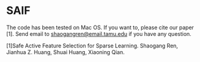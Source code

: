# SAIF

The code has been tested on Mac OS.  If you want to, please cite our paper [1]. Send email to shaogangren@email.tamu.edu if you have any question. 

[1]Safe Active Feature Selection for Sparse Learning.
Shaogang Ren, Jianhua Z. Huang, Shuai Huang, Xiaoning Qian. 
